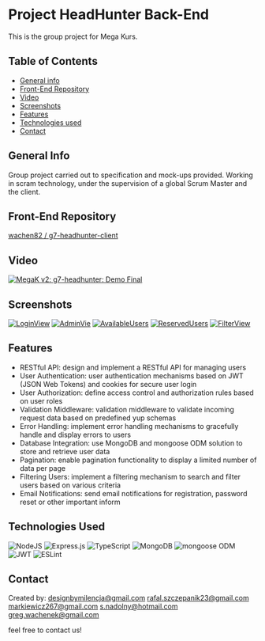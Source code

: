# Project HeadHunter Back-End
This is the group project for Mega Kurs.

## Table of Contents
* [General info](#general-info)
* [Front-End Repository](#front-end-repository)
* [Video](#video)
* [Screenshots](#screenshots)
* [Features](#features)
* [Technologies used](#technologies-used)
* [Contact](#contact)

## General Info
Group project carried out to specification and mock-ups provided. Working in scram technology, under the supervision of a global Scrum Master and the client.

## Front-End Repository
[wachen82 / g7-headhunter-client](https://github.com/wachen82/g7-headhunter-client)

## Video
[![MegaK v2: g7-headhunter: Demo Final](https://github-production-user-asset-6210df.s3.amazonaws.com/98549349/243438815-8dc0c57b-b834-41b0-bc2a-4dd44abe46ff.png)](https://youtu.be/B_WKuYeoT2Y "MegaK v2: g7-headhunter: Demo Final")

## Screenshots
[![LoginView](https://i.postimg.cc/V6GS0zB4/Widok-logowania.png)](https://postimg.cc/phjVgbSn)
[![AdminVie](https://i.postimg.cc/DwJc2Mht/Panel-administatora.png)](https://postimg.cc/PCHDyKP4)
[![AvailableUsers](https://i.postimg.cc/NFq34H40/Dost-pni-kursanci.png)](https://postimg.cc/XGL1NXtM)
[![ReservedUsers](https://i.postimg.cc/Nf1HpvgG/Zarezerwowani-Kursanci.png)](https://postimg.cc/D8w0wDJR)
[![FilterView](https://i.postimg.cc/0jnVwMXF/Filtrowanie.png)](https://postimg.cc/4HKvCdgQ)

## Features

- RESTful API: design and implement a RESTful API for managing users
- User Authentication: user authentication mechanisms based on JWT (JSON Web Tokens) and cookies for secure user login
- User Authorization: define access control and authorization rules based on user roles
- Validation Middleware: validation middleware to validate incoming request data based on predefined yup schemas
- Error Handling: implement error handling mechanisms to gracefully handle and display errors to users
- Database Integration: use MongoDB and mongoose ODM solution to store and retrieve user data
- Pagination: enable pagination functionality to display a limited number of data per page
- Filtering Users: implement a filtering mechanism to search and filter users based on various criteria
- Email Notifications: send email notifications  for registration, password reset or other important inform

## Technologies Used

![NodeJS](https://img.shields.io/badge/node.js-6DA55F?style=for-the-badge&logo=node.js&logoColor=white)
![Express.js](https://img.shields.io/badge/express.js-%23404d59.svg?style=for-the-badge&logo=express&logoColor=%2361DAFB)
![TypeScript](https://img.shields.io/badge/typescript-%23007ACC.svg?style=for-the-badge&logo=typescript&logoColor=white)
![MongoDB](https://img.shields.io/badge/MongoDB-%234ea94b.svg?style=for-the-badge&logo=mongodb&logoColor=white)
![mongoose ODM](https://img.shields.io/badge/Mongoose-880000.svg?style=for-the-badge&logo=Mongoose&logoColor=white)
![JWT](https://img.shields.io/badge/JWT-black?style=for-the-badge&logo=JSON%20web%20tokens)
![ESLint](https://img.shields.io/badge/ESLint-4B3263?style=for-the-badge&logo=eslint&logoColor=white)

## Contact 

Created by:
designbymilencja@gmail.com
rafal.szczepanik23@gmail.com
markiewicz267@gmail.com
s.nadolny@hotmail.com
greg.wachenek@gmail.com

feel free to contact us!

